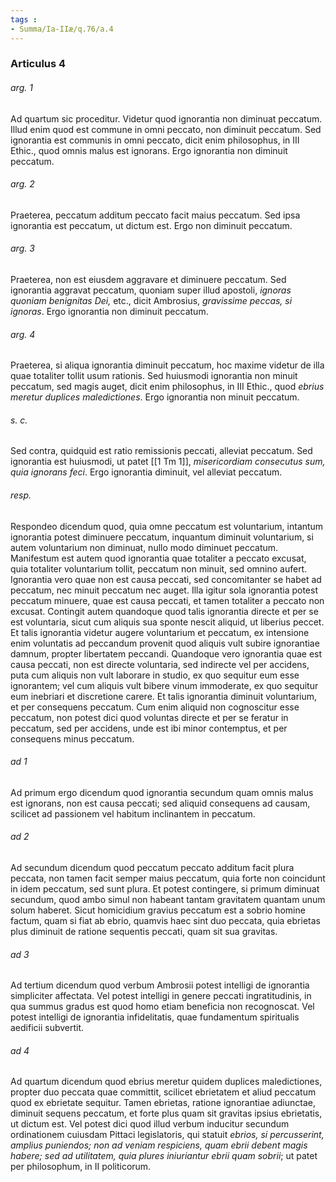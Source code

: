 ```yaml
---
tags : 
- Summa/Ia-IIæ/q.76/a.4
---
```


### Articulus 4

###### arg. 1
Ad quartum sic proceditur. Videtur quod ignorantia non diminuat peccatum. Illud enim quod est commune in omni peccato, non diminuit peccatum. Sed ignorantia est communis in omni peccato, dicit enim philosophus, in III Ethic., quod omnis malus est ignorans. Ergo ignorantia non diminuit peccatum.

###### arg. 2
Praeterea, peccatum additum peccato facit maius peccatum. Sed ipsa ignorantia est peccatum, ut dictum est. Ergo non diminuit peccatum.

###### arg. 3
Praeterea, non est eiusdem aggravare et diminuere peccatum. Sed ignorantia aggravat peccatum, quoniam super illud apostoli, *ignoras quoniam benignitas Dei,* etc., dicit Ambrosius, *gravissime peccas, si ignoras*. Ergo ignorantia non diminuit peccatum.

###### arg. 4
Praeterea, si aliqua ignorantia diminuit peccatum, hoc maxime videtur de illa quae totaliter tollit usum rationis. Sed huiusmodi ignorantia non minuit peccatum, sed magis auget, dicit enim philosophus, in III Ethic., quod *ebrius meretur duplices maledictiones*. Ergo ignorantia non minuit peccatum.

###### s. c.
Sed contra, quidquid est ratio remissionis peccati, alleviat peccatum. Sed ignorantia est huiusmodi, ut patet [[1 Tm 1]], *misericordiam consecutus sum, quia ignorans feci*. Ergo ignorantia diminuit, vel alleviat peccatum.

###### resp.
Respondeo dicendum quod, quia omne peccatum est voluntarium, intantum ignorantia potest diminuere peccatum, inquantum diminuit voluntarium, si autem voluntarium non diminuat, nullo modo diminuet peccatum. Manifestum est autem quod ignorantia quae totaliter a peccato excusat, quia totaliter voluntarium tollit, peccatum non minuit, sed omnino aufert. Ignorantia vero quae non est causa peccati, sed concomitanter se habet ad peccatum, nec minuit peccatum nec auget. Illa igitur sola ignorantia potest peccatum minuere, quae est causa peccati, et tamen totaliter a peccato non excusat. Contingit autem quandoque quod talis ignorantia directe et per se est voluntaria, sicut cum aliquis sua sponte nescit aliquid, ut liberius peccet. Et talis ignorantia videtur augere voluntarium et peccatum, ex intensione enim voluntatis ad peccandum provenit quod aliquis vult subire ignorantiae damnum, propter libertatem peccandi. Quandoque vero ignorantia quae est causa peccati, non est directe voluntaria, sed indirecte vel per accidens, puta cum aliquis non vult laborare in studio, ex quo sequitur eum esse ignorantem; vel cum aliquis vult bibere vinum immoderate, ex quo sequitur eum inebriari et discretione carere. Et talis ignorantia diminuit voluntarium, et per consequens peccatum. Cum enim aliquid non cognoscitur esse peccatum, non potest dici quod voluntas directe et per se feratur in peccatum, sed per accidens, unde est ibi minor contemptus, et per consequens minus peccatum.

###### ad 1
Ad primum ergo dicendum quod ignorantia secundum quam omnis malus est ignorans, non est causa peccati; sed aliquid consequens ad causam, scilicet ad passionem vel habitum inclinantem in peccatum.

###### ad 2
Ad secundum dicendum quod peccatum peccato additum facit plura peccata, non tamen facit semper maius peccatum, quia forte non coincidunt in idem peccatum, sed sunt plura. Et potest contingere, si primum diminuat secundum, quod ambo simul non habeant tantam gravitatem quantam unum solum haberet. Sicut homicidium gravius peccatum est a sobrio homine factum, quam si fiat ab ebrio, quamvis haec sint duo peccata, quia ebrietas plus diminuit de ratione sequentis peccati, quam sit sua gravitas.

###### ad 3
Ad tertium dicendum quod verbum Ambrosii potest intelligi de ignorantia simpliciter affectata. Vel potest intelligi in genere peccati ingratitudinis, in qua summus gradus est quod homo etiam beneficia non recognoscat. Vel potest intelligi de ignorantia infidelitatis, quae fundamentum spiritualis aedificii subvertit.

###### ad 4
Ad quartum dicendum quod ebrius meretur quidem duplices maledictiones, propter duo peccata quae committit, scilicet ebrietatem et aliud peccatum quod ex ebrietate sequitur. Tamen ebrietas, ratione ignorantiae adiunctae, diminuit sequens peccatum, et forte plus quam sit gravitas ipsius ebrietatis, ut dictum est. Vel potest dici quod illud verbum inducitur secundum ordinationem cuiusdam Pittaci legislatoris, qui statuit *ebrios, si percusserint, amplius puniendos; non ad veniam respiciens, quam ebrii debent magis habere; sed ad utilitatem, quia plures iniuriantur ebrii quam sobrii*; ut patet per philosophum, in II politicorum.

